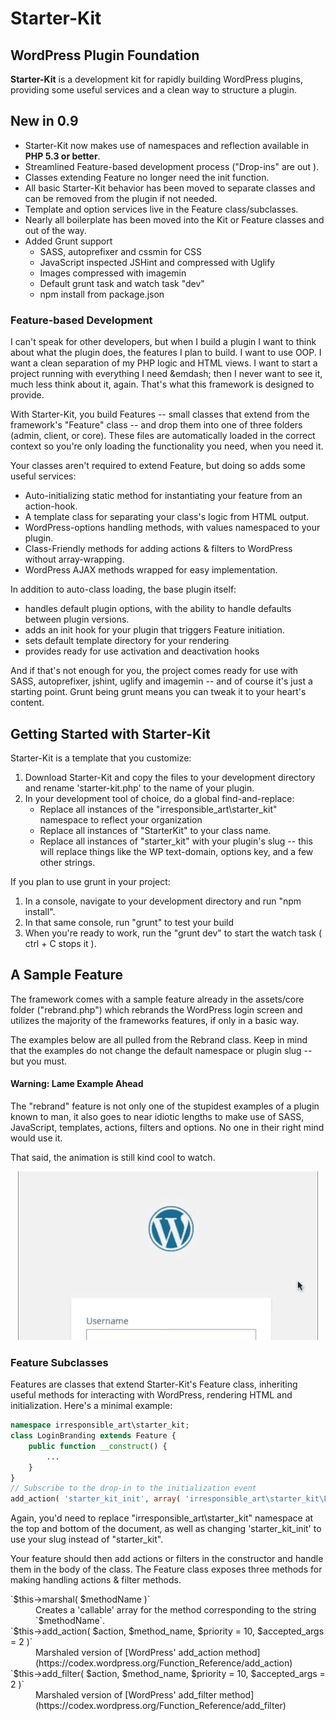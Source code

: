 # Starter-Kit #
## WordPress Plugin Foundation ##

**Starter-Kit** is a development kit for rapidly building WordPress plugins, providing some useful
services and a clean way to structure a plugin.

## New in 0.9 ##

+   Starter-Kit now makes use of namespaces and reflection available in **PHP 5.3 or better**.
+   Streamlined Feature-based development process ("Drop-ins" are out ).
+   Classes extending Feature no longer need the init function.
+   All basic Starter-Kit behavior has been moved to separate classes and can be removed from
	the plugin if not needed.
+   Template and option services live in the Feature class/subclasses.
+   Nearly all boilerplate has been moved into the Kit or Feature classes and out of the way.
+   Added Grunt support
	+   SASS, autoprefixer and cssmin for CSS
	+   JavaScript inspected JSHint and compressed with Uglify
	+   Images compressed with imagemin
	+   Default grunt task and watch task "dev"
	+   npm install from package.json

### Feature-based Development ###

I can't speak for other developers, but when I build a plugin I want to think about
what the plugin does, the features I plan to build. I want to use OOP. I want a clean separation of my PHP
logic and HTML views. I want to start a project running with everything I need &emdash; then I never want to see it,
much less think about it, again. That's what this framework is designed to provide.

With Starter-Kit, you build Features -- small classes that extend from the framework's "Feature"
class -- and drop them into one of three folders (admin, client, or core). These files are automatically loaded
in the correct context so you're only loading the functionality you need, when you need it.

Your classes aren't required to extend Feature, but doing so adds some useful services:
+   Auto-initializing static method for instantiating your feature from an action-hook.
+   A template class for separating your class's logic from HTML output.
+   WordPress-options handling methods, with values namespaced to your plugin.
+   Class-Friendly methods for adding actions &amp; filters to WordPress without array-wrapping.
+   WordPress AJAX methods wrapped for easy implementation.

In addition to auto-class loading, the base plugin itself:
+   handles default plugin options, with the ability to handle defaults between plugin versions.
+   adds an init hook for your plugin that triggers Feature initiation.
+   sets default template directory for your rendering
+   provides ready for use activation and deactivation hooks

And if that's not enough for you, the project comes ready for use with SASS, autoprefixer, jshint, uglify
and imagemin -- and of course it's just a starting point. Grunt being grunt means you can tweak it
to your heart's content.

## Getting Started with Starter-Kit ##

Starter-Kit is a template that you customize:

1.  Download Starter-Kit and copy the files to your development directory and rename
	'starter-kit.php' to the name of your plugin.
2.  In your development tool of choice, do a global find-and-replace:
	+   Replace all instances of the "irresponsible_art\starter_kit" namespace to reflect your organization
	+   Replace all instances of "StarterKit" to your class name.
	+   Replace all instances of "starter_kit" with your plugin's slug -- this will replace things like the
		WP text-domain, options key, and a few other strings.

If you plan to use grunt in your project:

1.  In a console, navigate to your development directory and run "npm install".
2.  In that same console, run "grunt" to test your build
3.  When you're ready to work, run the "grunt dev" to start the watch task ( ctrl + C stops it ).

## A Sample Feature ##

The framework comes with a sample feature already in the assets/core folder ("rebrand.php") which rebrands the
WordPress login screen and utilizes the majority of the frameworks features, if only in a basic way.

The examples below are all pulled from the Rebrand class. Keep in mind that the examples do not change the default
namespace or plugin slug -- but you must.

#### Warning: Lame Example Ahead ####

The "rebrand" feature is not only one of the stupidest examples of a plugin known to man, it also goes
to near idiotic lengths to make use of SASS, JavaScript, templates, actions, filters and options.
No one in their right mind would use it.

That said, the animation is still kind cool to watch.
<p align="center"><img src="rebrand.gif"></p>

### Feature Subclasses ###

Features are classes that extend Starter-Kit's Feature class, inheriting useful methods for interacting with
WordPress, rendering HTML and initialization. Here's a minimal example:

```php
namespace irresponsible_art\starter_kit;
class LoginBranding extends Feature {
	public function __construct() {
		...
	}
}
// Subscribe to the drop-in to the initialization event
add_action( 'starter_kit_init', array( 'irresponsible_art\starter_kit\LoginBranding', 'init' ) );
```

Again, you'd need to replace "irresponsible_art\starter_kit" namespace at the top and bottom of the document,
as well as changing 'starter_kit_init' to use your slug instead of "starter_kit".

Your feature should then add actions or filters in the constructor and handle them in the body of the class.
The Feature class exposes three methods for making handling actions & filter methods.

<dl>
<dt>`$this->marshal( $methodName )`</dt>
<dd>Creates a 'callable' array for the method corresponding to the string `$methodName`.</dd>

<dt>`$this->add_action( $action, $method_name, $priority = 10, $accepted_args = 2 )`</dt>
<dd>Marshaled version of [WordPress' add_action method](https://codex.wordpress.org/Function_Reference/add_action)</dd>

<dt>`$this->add_filter( $action, $method_name, $priority = 10, $accepted_args = 2 )`</dt>
<dd>Marshaled version of [WordPress' add_filter method](https://codex.wordpress.org/Function_Reference/add_filter)</dd>
</dl>

